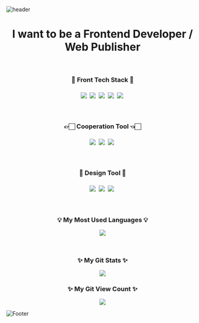 ![header](https://capsule-render.vercel.app/api?type=waving&color=timeGradient&height=200&section=header&text=Hello!&#160;I'm&#160;Suhyun🙂&fontSize=50&animation=twinkling)

<h1 align="center"> I want to be a Frontend Developer / Web Publisher </h1>
<!-- <p align="center">I believe that my unbreakable belief and smooth communication<br/> will eventually make me a front-end developer.<p> -->

<br>

<h3 align="center">🔭 Front Tech Stack 🔭<h3>
<p align="center">
  <img src="https://img.shields.io/badge/JavaScript-F7DF1E?style=flat&logo=JavaScript&logoColor=black"/>&nbsp
  <img src="https://img.shields.io/badge/CSS3-1572B6?style=flat&logo=css3&logoColor=white"/>&nbsp
  <img src="https://img.shields.io/badge/HTML5-E34F26?style=flat&logo=html5&logoColor=white"/>&nbsp
  <img src="https://img.shields.io/badge/React-61DAFB?style=flat&logo=React&logoColor=black"/>&nbsp
  <img src="https://img.shields.io/badge/jQuery-F29F05?style=flat&logo=jQuery&logoColor=white"/>&nbsp
</p>

<br>

<h3 align="center">👉🏻 Cooperation Tool 👈🏻<h3>
<p align="center">
  <img src="https://img.shields.io/badge/Notion-fff?style=flat&logo=notion&logoColor=black"/>&nbsp
  <img src="https://img.shields.io/badge/Confluence-215BA6?style=flat&logo=confluence&logoColor=white"/>&nbsp
  <img src="https://img.shields.io/badge/GitHub-000?style=flat&logo=github&logoColor=white"/>&nbsp
</p>

<br>

<h3 align="center">🎨 Design Tool 🎨<h3>
<p align="center">
  <img src="https://img.shields.io/badge/Photoshop-336899?style=flat&logo=adobe&logoColor=white"/>&nbsp
  <img src="https://img.shields.io/badge/Illustrator-F27405?style=flat&logo=adobe&logoColor=white"/>&nbsp
  <img src="https://img.shields.io/badge/Figma-5F084C?style=flat&logo=figma&logoColor=white"/>&nbsp
</p>

<br>

<h3 align="center">💡 My Most Used Languages 💡</h3>
<p align="center">
  <a href="https://github.com/suhyun-yoo">
    <img align="center" src="https://github-readme-stats.vercel.app/api/top-langs/?username=suhyun-yoo&layout=compact&show_icons=true&show_owner=ture&hide_title=true" />
  </a>
</p>

<br>

<h3 align="center">✨ My Git Stats ✨</h3>
<p align="center">
  <a href="https://github.com/suhyun-yoo">
    <img align="center" src="https://github-readme-stats.vercel.app/api?username=suhyun-yoo&hide=contribs,prs&hide_title=true" />
  </a>
</p>
  
<h3 align="center">✨ My Git View Count ✨</h3>
<p align="center">
<a href="https://hits.seeyoufarm.com">
<img src="https://hits.seeyoufarm.com/api/count/incr/badge.svg?url=https%3A%2F%2Fgithub.com%2Fsuhyun-yoo&count_bg=%23747474&title_bg=%23393939&icon=git.svg&icon_color=%23FFFFFF&title=Git&edge_flat=false"/></a>
</p>

![Footer](https://capsule-render.vercel.app/api?type=waving&color=timeGradient&height=100&section=footer)
